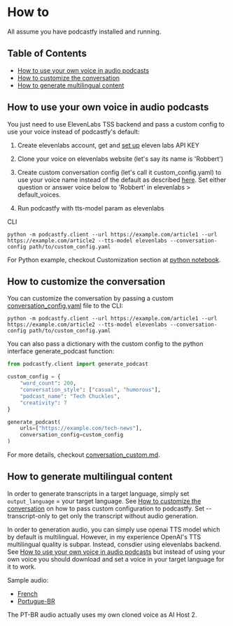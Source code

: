 # How to

All assume you have podcastfy installed and running.

## Table of Contents

- [How to use your own voice in audio podcasts](#how-to-use-your-own-voice-in-audio-podcasts)
- [How to customize the conversation](#how-to-customize-the-conversation)
- [How to generate multilingual content](#how-to-generate-multilingual-content)


## How to use your own voice in audio podcasts

You just need to use ElevenLabs TSS backend and pass a custom config to use your voice instead of podcastfy's default:
  
1. Create elevenlabs account, get and [set up](https://github.com/souzatharsis/podcastfy/blob/main/usage/config.md) eleven labs API KEY

2. Clone your voice on elevenlabs website (let's say its name is 'Robbert')

4. Create custom conversation config (let's call it custom_config.yaml) to use your voice name instead of the default as described [here](https://github.com/souzatharsis/podcastfy/blob/main/usage/conversation_custom.md#text-to-speech-tts-settings). Set either question or answer voice below to 'Robbert' in elevenlabs > default_voices.

6. Run podcastfy with tts-model param as elevenlabs

CLI
   ```
   python -m podcastfy.client --url https://example.com/article1 --url https://example.com/article2 --tts-model elevenlabs --conversation-config path/to/custom_config.yaml
   ```
For Python example, checkout Customization section at [python notebook](https://github.com/souzatharsis/podcastfy/blob/main/podcastfy.ipynb).

## How to customize the conversation

You can customize the conversation by passing a custom [conversation_config.yaml](https://github.com/souzatharsis/podcastfy/blob/main/podcastfy/conversation_config.yaml) file to the CLI: 

```
python -m podcastfy.client --url https://example.com/article1 --url https://example.com/article2 --tts-model elevenlabs --conversation-config path/to/custom_config.yaml
```

You can also pass a dictionary with the custom config to the python interface generate_podcast function:

```python
from podcastfy.client import generate_podcast

custom_config = {
    "word_count": 200,
    "conversation_style": ["casual", "humorous"],
    "podcast_name": "Tech Chuckles",
    "creativity": 7
}

generate_podcast(
    urls=["https://example.com/tech-news"],
    conversation_config=custom_config
)
```
For more details, checkout [conversation_custom.md](https://github.com/souzatharsis/podcastfy/blob/main/usage/conversation_custom.md).

## How to generate multilingual content

In order to generate transcripts in a target language, simply set `output_language` = your target language. See [How to customize the conversation](#how-to-customize-the-conversation) on how to pass custom configuration to podcastfy. Set --transcript-only to get only the transcript without audio generation.

In order to generation audio, you can simply use openai TTS model which by default is multilingual. However, in my experience OpenAI's TTS multilingual quality is subpar. Instead, consdier using elevenlabs backend. See [How to use your own voice in audio podcasts](#how-to-use-your-own-voice-in-audio-podcasts) but instead of using your own voice you should download and set a voice in your target language for it to work.

Sample audio:
- [French](https://github.com/souzatharsis/podcastfy/blob/main/data/audio/podcast_FR_AGRO.mp3)
- [Portugue-BR](https://github.com/souzatharsis/podcastfy/blob/main/data/audio/podcast_thatupiso_BR.mp3)

The PT-BR audio actually uses my own cloned voice as AI Host 2.




